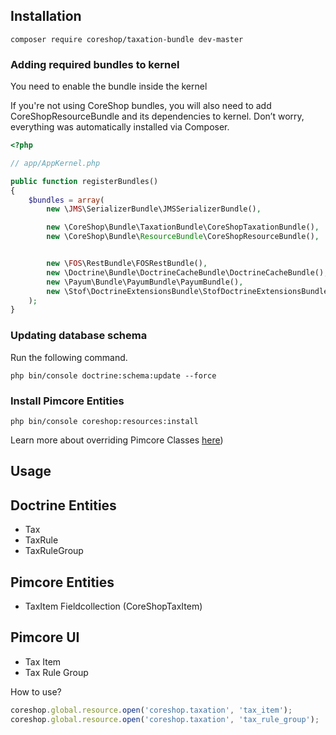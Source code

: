 ## Installation
```
composer require coreshop/taxation-bundle dev-master
```

### Adding required bundles to kernel
You need to enable the bundle inside the kernel

If you're not using CoreShop bundles, you will also need to add CoreShopResourceBundle and its dependencies
to kernel. Don’t worry, everything was automatically installed via Composer.

```php
<?php

// app/AppKernel.php

public function registerBundles()
{
    $bundles = array(
        new \JMS\SerializerBundle\JMSSerializerBundle(),

        new \CoreShop\Bundle\TaxationBundle\CoreShopTaxationBundle(),
        new \CoreShop\Bundle\ResourceBundle\CoreShopResourceBundle(),


        new \FOS\RestBundle\FOSRestBundle(),
        new \Doctrine\Bundle\DoctrineCacheBundle\DoctrineCacheBundle(),
        new \Payum\Bundle\PayumBundle\PayumBundle(),
        new \Stof\DoctrineExtensionsBundle\StofDoctrineExtensionsBundle(),
    );
}
```

### Updating database schema
Run the following command.

```
php bin/console doctrine:schema:update --force
```

### Install Pimcore Entities

```
php bin/console coreshop:resources:install
```

Learn more about overriding Pimcore Classes [here](../03_Development/12_Override_CoreShop_Classes.md))


## Usage


## Doctrine Entities
 - Tax
 - TaxRule
 - TaxRuleGroup

## Pimcore Entities
 - TaxItem Fieldcollection (CoreShopTaxItem)


## Pimcore UI

 - Tax Item
 - Tax Rule Group

How to use?

```javascript
coreshop.global.resource.open('coreshop.taxation', 'tax_item');
coreshop.global.resource.open('coreshop.taxation', 'tax_rule_group');
```
